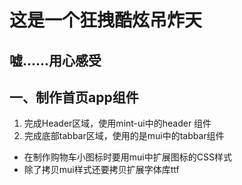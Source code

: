 # 这是一个狂拽酷炫吊炸天
## 嘘……用心感受
## 一、制作首页app组件
1. 完成Header区域，使用mint-ui中的header 组件
2. 完成底部tabbar区域，使用的是mui中的tabbar组件
+ 在制作购物车小图标时要用mui中扩展图标的CSS样式
+ 除了拷贝mui样式还要拷贝扩展字体库ttf